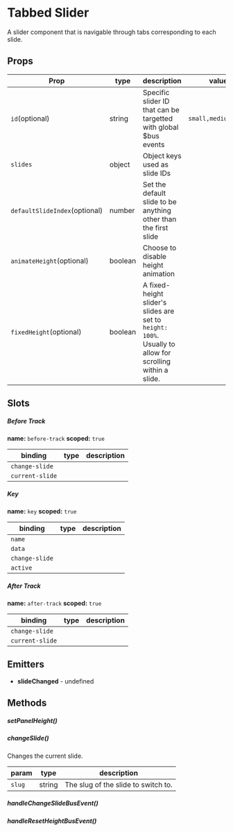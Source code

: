 # Tabbed Slider


A slider component that is navigable through tabs corresponding to each slide.

## Props

| Prop | type | description | values |
| ---- | ---- | ----------- | ------ |
| `id`<span>(optional)</span> | string | Specific slider ID that can be targetted with global $bus events | `small,medium,large` |
| `slides` | object | Object keys used as slide IDs |  |
| `defaultSlideIndex`<span>(optional)</span> | number | Set the default slide to be anything other than the first slide |  |
| `animateHeight`<span>(optional)</span> | boolean | Choose to disable height animation |  |
| `fixedHeight`<span>(optional)</span> | boolean | A fixed-height slider's slides are set to `height: 100%`. Usually to allow for scrolling within a slide. |  |

## Slots

##### Before Track


**name:** `before-track`  **scoped:** `true`

| binding | type | description |
| ------- | ---- | ----------- |
| `change-slide` |  |  |
| `current-slide` |  |  |

##### Key


**name:** `key`  **scoped:** `true`

| binding | type | description |
| ------- | ---- | ----------- |
| `name` |  |  |
| `data` |  |  |
| `change-slide` |  |  |
| `active` |  |  |

##### After Track


**name:** `after-track`  **scoped:** `true`

| binding | type | description |
| ------- | ---- | ----------- |
| `change-slide` |  |  |
| `current-slide` |  |  |

## Emitters


 - **slideChanged** - undefined

## Methods

##### setPanelHeight()

##### changeSlide()


Changes the current slide.

| param | type | description |
| ----- | ---- | ----------- |
| `slug` | string | The slug of the slide to switch to. |

##### handleChangeSlideBusEvent()

##### handleResetHeightBusEvent()
